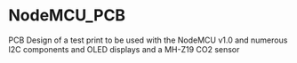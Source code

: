 # NodeMCU_PCB
PCB Design of a test print to be used with the NodeMCU v1.0 and numerous I2C components and OLED displays and a MH-Z19 CO2 sensor
